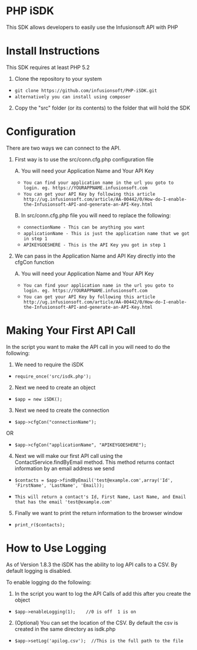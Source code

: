 PHP iSDK
==================
This SDK allows developers to easily use the Infusionsoft API with PHP

Install Instructions
==================

This SDK requires at least PHP 5.2

1. Clone the repository to your system
 - ```git clone https://github.com/infusionsoft/PHP-iSDK.git```
 - ```alternatively you can install using composer```
2. Copy the "src" folder (or its contents) to the folder that will hold the SDK

Configuration
==================

There are two ways we can connect to the API.

1. First way is to use the src/conn.cfg.php configuration file

    A. You will need your Application Name and Your API Key
     - ```You can find your application name in the url you goto to login. eg. https://YOURAPPNAME.infusionsoft.com```
     - ```You can get your API Key by following this article http://ug.infusionsoft.com/article/AA-00442/0/How-do-I-enable-the-Infusionsoft-API-and-generate-an-API-Key.html```

    B. In src/conn.cfg.php file you will need to replace the following:
     - ```connectionName - This can be anything you want```
     - ```applicationName - This is just the application name that we got in step 1```
     - ```APIKEYGOESHERE - This is the API Key you got in step 1```

2. We can pass in the Application Name and API Key directly into the cfgCon function

    A. You will need your Application Name and Your API Key
     - ```You can find your application name in the url you goto to login. eg. https://YOURAPPNAME.infusionsoft.com```
     - ```You can get your API Key by following this article http://ug.infusionsoft.com/article/AA-00442/0/How-do-I-enable-the-Infusionsoft-API-and-generate-an-API-Key.html```

Making Your First API Call
==================

In the script you want to make the API call in you will need to do the following:

1. We need to require the iSDK

 - ```require_once('src/isdk.php');```

2. Next we need to create an object

 - ```$app = new iSDK();```

3. Next we need to create the connection

 - ```$app->cfgCon("connectionName");```

 OR
 - ```$app->cfgCon("applicationName", "APIKEYGOESHERE");```

4. Next we will make our first API call using the ContactService.findByEmail method. This method returns contact information by an email address we send

 - ```$contacts = $app->findByEmail('test@example.com',array('Id', 'FirstName', 'LastName', 'Email));```

 - ```This will return a contact's Id, First Name, Last Name, and Email that has the email 'test@example.com'```

5. Finally we want to print the return information to the browser window

 - ```print_r($contacts);```

How to Use Logging
==================

As of Version 1.8.3 the iSDK has the ability to log API calls to a CSV. By default logging is disabled.

To enable logging do the following:

1. In the script you want to log the API Calls of add this after you create the object

 - ```$app->enableLogging(1);    //0 is off  1 is on```

2. (Optional) You can set the location of the CSV. By default the csv is created in the same directory as isdk.php

 - ```$app->setLog('apilog.csv');  //This is the full path to the file```

